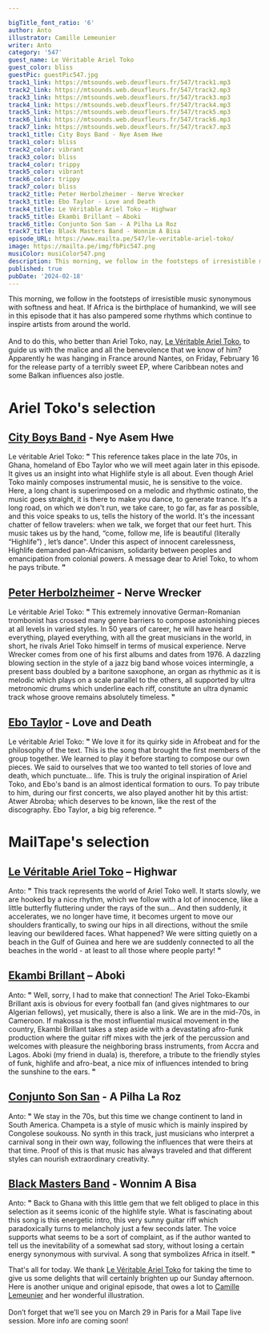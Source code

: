 ```yaml
---

bigTitle_font_ratio: '6'
author: Anto
illustrator: Camille Lemeunier
writer: Anto
category: '547'
guest_name: Le Véritable Ariel Toko
guest_color: bliss
guestPic: guestPic547.jpg
track1_link: https://mtsounds.web.deuxfleurs.fr/547/track1.mp3
track2_link: https://mtsounds.web.deuxfleurs.fr/547/track2.mp3
track3_link: https://mtsounds.web.deuxfleurs.fr/547/track3.mp3
track4_link: https://mtsounds.web.deuxfleurs.fr/547/track4.mp3
track5_link: https://mtsounds.web.deuxfleurs.fr/547/track5.mp3
track6_link: https://mtsounds.web.deuxfleurs.fr/547/track6.mp3
track7_link: https://mtsounds.web.deuxfleurs.fr/547/track7.mp3
track1_title: City Boys Band - Nye Asem Hwe
track1_color: bliss
track2_color: vibrant
track3_color: bliss
track4_color: trippy
track5_color: vibrant
track6_color: trippy
track7_color: bliss
track2_title: Peter Herbolzheimer - Nerve Wrecker
track3_title: Ebo Taylor - Love and Death
track4_title: Le Véritable Ariel Toko – Highwar
track5_title: Ekambi Brillant – Aboki
track6_title: Conjunto Son San - A Pilha La Roz
track7_title: Black Masters Band - Wonnim A Bisa
episode_URL: https://www.mailta.pe/547/le-veritable-ariel-toko/
image: https://mailta.pe/img/fbPic547.png
musiColor: musiColor547.png
description: This morning, we follow in the footsteps of irresistible music synonymous with softness and heat. If Africa is the birthplace of humankind, we will see in this episode that it has also pampered some rhythms which continue to inspire artists from around the world.
published: true
pubDate: '2024-02-18'
---
```


This morning, we follow in the footsteps of irresistible music synonymous with softness and heat. If Africa is the birthplace of humankind, we will see in this episode that it has also pampered some rhythms which continue to inspire artists from around the world.
<br><br>
  And to do this, who better than Ariel Toko, nay, [Le Véritable Ariel Toko](//leveritablearieltoko.bandcamp.com), to guide us with the malice and all the benevolence that we know of him? Apparently he was hanging in France around Nantes, on Friday, February 16 for the release party of a terribly sweet EP, where Caribbean notes and some Balkan influences also jostle.


# Ariel Toko's selection

## [City Boys Band](https://www.discogs.com/fr/artist/1330092-City-Boys-International-Band) - Nye Asem Hwe

Le véritable Ariel Toko: **"** This reference takes place in the late 70s, in Ghana, homeland of Ebo Taylor who we will meet again later in this episode. It gives us an insight into what Highlife style is all about. Even though Ariel Toko mainly composes instrumental music, he is sensitive to the voice. Here, a long chant is superimposed on a melodic and rhythmic ostinato, the music goes straight, it is there to make you dance, to generate trance. It's a long road, on which we don't run, we take care, to go far, as far as possible, and this voice speaks to us, tells the history of the world. It's the incessant chatter of fellow travelers: when we talk, we forget that our feet hurt. This music takes us by the hand, “come, follow me, life is beautiful (literally “Highlife”) , let’s dance". Under this aspect of innocent carelessness, Highlife demanded pan-Africanism, solidarity between peoples and emancipation from colonial powers. A message dear to Ariel Toko, to whom he pays tribute. **"** 

## [Peter Herbolzheimer](https://www.discogs.com/fr/artist/96398-Peter-Herbolzheimer) - Nerve Wrecker

Le véritable Ariel Toko: **"** This extremely innovative German-Romanian trombonist has crossed many genre barriers to compose astonishing pieces at all levels in varied styles. In 50 years of career, he will have heard everything, played everything, with all the great musicians in the world, in short, he rivals Ariel Toko himself in terms of musical experience. Nerve Wrecker comes from one of his first albums and dates from 1976. A dazzling blowing section in the style of a jazz big band whose voices intermingle, a present bass doubled by a baritone saxophone, an organ as rhythmic as it is melodic which plays on a scale parallel to the others, all supported by ultra metronomic drums which underline each riff, constitute an ultra dynamic track whose groove remains absolutely timeless. **"** 

## [Ebo Taylor](https://ebotaylor.bandcamp.com/) - Love and Death

Le véritable Ariel Toko: **"** We love it for its quirky side in Afrobeat and for the philosophy of the text. This is the song that brought the first members of the group together. We learned to play it before starting to compose our own pieces. We said to ourselves that we too wanted to tell stories of love and death, which punctuate… life. This is truly the original inspiration of Ariel Toko, and Ebo's band is an almost identical formation to ours. To pay tribute to him, during our first concerts, we also played another hit by this artist: Atwer Abroba; which deserves to be known, like the rest of the discography. Ebo Taylor, a big big reference. **"** 

# MailTape's selection

## [Le Véritable Ariel Toko](//leveritablearieltoko.bandcamp.com) – Highwar
Anto: **"** This track represents the world of Ariel Toko well. It starts slowly, we are hooked by a nice rhythm, which we follow with a lot of innocence, like a little butterfly fluttering under the rays of the sun... And then suddenly, it accelerates, we no longer have time, it becomes urgent to move our shoulders frantically, to swing our hips in all directions, without the smile leaving our bewildered faces. What happened? We were sitting quietly on a beach in the Gulf of Guinea and here we are suddenly connected to all the beaches in the world - at least to all those where people party! **"** 

## [Ekambi Brillant](//ekambibrillant.bandcamp.com/) – Aboki

Anto: **"** Well, sorry, I had to make that connection! The Ariel Toko-Ekambi Brillant axis is obvious for every football fan (and gives nightmares to our Algerian fellows), yet musically, there is also a link. We are in the mid-70s, in Cameroon. If makossa is the most influential musical movement in the country, Ekambi Brillant takes a step aside with a devastating afro-funk production where the guitar riff mixes with the jerk of the percussion and welcomes with pleasure the neighboring brass instruments, from Accra and Lagos. Aboki (my friend in duala) is, therefore, a tribute to the friendly styles of funk, highlife and afro-beat, a nice mix of influences intended to bring the sunshine to the ears. **"** 

## [Conjunto Son San](https://www.discogs.com/artist/2549871-Conjunto-Son-San) - A Pilha La Roz

Anto: **"** We stay in the 70s, but this time we change continent to land in South America. Champeta is a style of music which is mainly inspired by Congolese soukouss. No synth in this track, just musicians who interpret a carnival song in their own way, following the influences that were theirs at that time. Proof of this is that music has always traveled and that different styles can nourish extraordinary creativity. **"** 

## [Black Masters Band](https://www.discogs.com/fr/artist/1586556-The-Black-Masters-Band) - Wonnim A Bisa

Anto: **"** Back to Ghana with this little gem that we felt obliged to place in this selection as it seems iconic of the highlife style. What is fascinating about this song is this energetic intro, this very sunny guitar riff which paradoxically turns to melancholy just a few seconds later. The voice supports what seems to be a sort of complaint, as if the author wanted to tell us the inevitability of a somewhat sad story, without losing a certain energy synonymous with survival. A song that symbolizes Africa in itself. **"** 

That's all for today.
We thank [Le Véritable Ariel Toko](//leveritablearieltoko.bandcamp.com) for taking the time to give us some delights that will certainly brighten up our Sunday afternoon. Here is another unique and original episode, that owes a lot to [Camille Lemeunier](https://camillelemeunier.fr/) and her wonderful illustration.
<br><br>
Don’t forget that we’ll see you on March 29 in Paris for a Mail Tape live session.
More info are coming soon!
